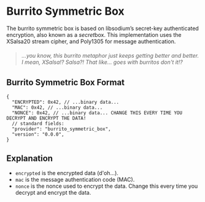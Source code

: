 # Burrito Symmetric Box

The burrito symmetric box is based on libsodium’s secret-key authenticated encryption, also known as a *secret*box. This
implementation uses the XSalsa20 stream cipher, and Poly1305 for message authentication.

> ###### ...you know, this burrito metaphor just keeps getting better and better. I mean, XSalsa!? Salsa?! That like... goes with burritos don't it!?

## Burrito Symmetric Box Format

```json5
{
  "ENCRYPTED": 0x42, // ...binary data...
  "MAC": 0x42, // ...binary data...
  "NONCE": 0x42, // ...binary data... CHANGE THIS EVERY TIME YOU DECRYPT AND ENCRYPT THE DATA!
  // standard fields:
  "provider": "burrito_symmetric_box",
  "version": "0.0.0",
}
```

## Explanation

- `encrypted` is the encrypted data (d'oh...).
- `mac` is the message authentication code (MAC).
- `nonce` is the nonce used to encrypt the data. Change this every time you decrypt and encrypt the data.